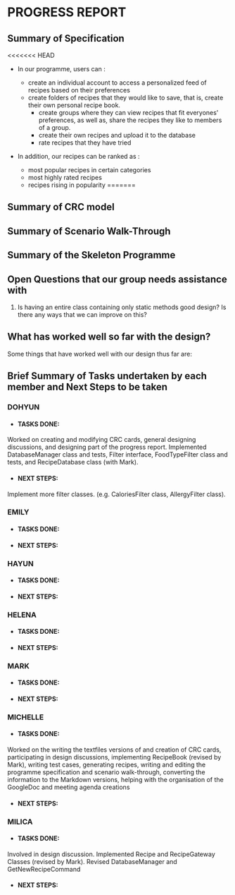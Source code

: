 # PROGRESS REPORT

## Summary of Specification
<<<<<<< HEAD
* In our programme, users can :
  * create an individual account to access a personalized feed of recipes based on their preferences
  * create folders of recipes that they would like to save, that is, create their own personal recipe book.
    * create groups where they can view recipes that fit everyones' preferences, as well as, share the recipes they like to members of a group.
    * create their own recipes and upload it to the database
    * rate recipes that they have tried 

* In addition, our recipes can be ranked as :
    * most popular recipes in certain categories
    * most highly rated recipes
    * recipes rising in popularity
=======

## Summary of CRC model

## Summary of Scenario Walk-Through

## Summary of the Skeleton Programme

## Open Questions that our group needs assistance with
1) Is having an entire class containing only static methods good design? Is there any ways that we can improve on this?

## What has worked well so far with the design?

Some things that have worked well with our design thus far are:


## Brief Summary of Tasks undertaken by each member and Next Steps to be taken

### DOHYUN

* #### TASKS DONE: 
Worked on creating and modifying CRC cards, general designing discussions, and designing part of the progress report. Implemented DatabaseManager class and tests, Filter interface, FoodTypeFilter class and tests, and RecipeDatabase class (with Mark).

* #### NEXT STEPS:
Implement more filter classes. (e.g. CaloriesFilter class, AllergyFilter class).



### EMILY

* #### TASKS DONE: 
* #### NEXT STEPS:

### HAYUN

* #### TASKS DONE: 
* #### NEXT STEPS:

### HELENA

* #### TASKS DONE: 
* #### NEXT STEPS:

### MARK

* #### TASKS DONE: 
* #### NEXT STEPS:

### MICHELLE

* #### TASKS DONE: 
Worked on the writing the textfiles versions of and creation of CRC cards, participating in design discussions, implementing RecipeBook (revised by Mark), writing test cases, generating recipes, writing and editing the programme specification and scenario walk-through, converting the information to the Markdown versions, helping with the organisation of the GoogleDoc and meeting agenda creations

* #### NEXT STEPS:


### MILICA

* #### TASKS DONE: 
Involved in design discussion. Implemented Recipe and RecipeGateway Classes (revised by Mark). Revised DatabaseManager and GetNewRecipeCommand


* #### NEXT STEPS:
